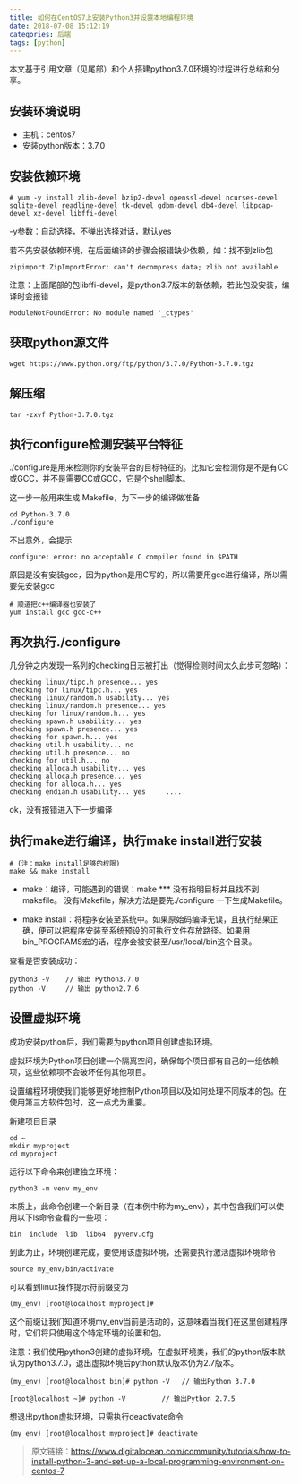 ```yaml
---
title: 如何在CentOS7上安装Python3并设置本地编程环境
date: 2018-07-08 15:12:19
categories: 后端
tags: [python]
---
```

本文基于引用文章（见尾部）和个人搭建python3.7.0环境的过程进行总结和分享。

## 安装环境说明
- 主机：centos7
- 安装python版本：3.7.0

## 安装依赖环境
```
# yum -y install zlib-devel bzip2-devel openssl-devel ncurses-devel sqlite-devel readline-devel tk-devel gdbm-devel db4-devel libpcap-devel xz-devel libffi-devel
```
-y参数：自动选择，不弹出选择对话，默认yes

若不先安装依赖环境，在后面编译的步骤会报错缺少依赖，如：找不到zlib包
```
zipimport.ZipImportError: can't decompress data; zlib not available
```

注意：上面尾部的包libffi-devel，是python3.7版本的新依赖，若此包没安装，编译时会报错
```
ModuleNotFoundError: No module named '_ctypes'
```


## 获取python源文件
```
wget https://www.python.org/ftp/python/3.7.0/Python-3.7.0.tgz
```

## 解压缩
```
tar -zxvf Python-3.7.0.tgz
```

## 执行configure检测安装平台特征
./configure是用来检测你的安装平台的目标特征的。比如它会检测你是不是有CC或GCC，并不是需要CC或GCC，它是个shell脚本。

这一步一般用来生成 Makefile，为下一步的编译做准备

```
cd Python-3.7.0
./configure
```
不出意外，会提示
```
configure: error: no acceptable C compiler found in $PATH
```

原因是没有安装gcc，因为python是用C写的，所以需要用gcc进行编译，所以需要先安装gcc

```
# 顺道把c++编译器也安装了
yum install gcc gcc-c++   
```

## 再次执行./configure
几分钟之内发现一系列的checking日志被打出（觉得检测时间太久此步可忽略）：
```
checking linux/tipc.h presence... yes
checking for linux/tipc.h... yes
checking linux/random.h usability... yes
checking linux/random.h presence... yes
checking for linux/random.h... yes
checking spawn.h usability... yes
checking spawn.h presence... yes
checking for spawn.h... yes
checking util.h usability... no
checking util.h presence... no
checking for util.h... no
checking alloca.h usability... yes
checking alloca.h presence... yes
checking for alloca.h... yes
checking endian.h usability... yes     ....
```
ok，没有报错进入下一步编译

## 执行make进行编译，执行make install进行安装
```
# (注：make install足够的权限)
make && make install  
```

- make：编译，可能遇到的错误：make *** 没有指明目标并且找不到 makefile。 没有Makefile，解决方法是要先./configure 一下生成Makefile。

- make install：将程序安装至系统中。如果原始码编译无误，且执行结果正确，便可以把程序安装至系统预设的可执行文件存放路径。如果用bin_PROGRAMS宏的话，程序会被安装至/usr/local/bin这个目录。

查看是否安装成功：
```
python3 -V    // 输出 Python3.7.0
python -V     // 输出 python2.7.6
```

## 设置虚拟环境
成功安装python后，我们需要为python项目创建虚拟环境。

虚拟环境为Python项目创建一个隔离空间，确保每个项目都有自己的一组依赖项，这些依赖项不会破坏任何其他项目。

设置编程环境使我们能够更好地控制Python项目以及如何处理不同版本的包。在使用第三方软件包时，这一点尤为重要。

新建项目目录
```
cd ~
mkdir myproject
cd myproject
```
运行以下命令来创建独立环境：
```
python3 -m venv my_env
```

本质上，此命令创建一个新目录（在本例中称为my_env），其中包含我们可以使用以下ls命令查看的一些项：
```
bin  include  lib  lib64  pyvenv.cfg
```
到此为止，环境创建完成，要使用该虚拟环境，还需要执行激活虚拟环境命令
```
source my_env/bin/activate
```
可以看到linux操作提示符前缀变为
```
(my_env) [root@localhost myproject]# 
```

这个前缀让我们知道环境my_env当前是活动的，这意味着当我们在这里创建程序时，它们将只使用这个特定环境的设置和包。

注意：我们使用python3创建的虚拟环境，在虚拟环境类，我们的python版本默认为python3.7.0，退出虚拟环境后python默认版本仍为2.7版本。
```
(my_env) [root@localhost bin]# python -V   // 输出Python 3.7.0
```

```
[root@localhost ~]# python -V         // 输出Python 2.7.5
```

想退出python虚拟环境，只需执行deactivate命令
```
(my_env) [root@localhost myproject]# deactivate
```

> 原文链接：https://www.digitalocean.com/community/tutorials/how-to-install-python-3-and-set-up-a-local-programming-environment-on-centos-7
